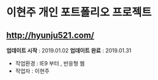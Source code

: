 # 이현주 개인 포트폴리오 프로젝트

## http://hyunju521.com/
**업데이트 시작** : 2019.01.02
**업데이트 완료** : 2019.01.31

* 작업환경 : IE9 부터 , 반응형 웹
* 작업자 : 이현주
